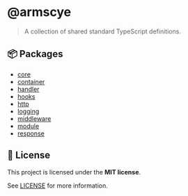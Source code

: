 # @armscye

> A collection of shared standard TypeScript definitions.

## :package: Packages

- [core](./packages/core)
- [container](./packages/container)
- [handler](./packages/handler)
- [hooks](./packages/hooks)
- [http](./packages/http)
- [logging](./packages/logging)
- [middleware](./packages/middleware)
- [module](./packages/module)
- [response](./packages/response)

## :memo: License

This project is licensed under the **MIT license**.

See [LICENSE](LICENSE) for more information.
